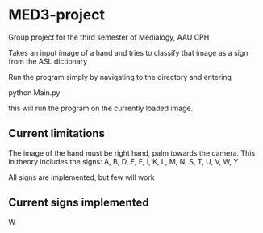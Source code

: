 # MED3-project

Group project for the third semester of Medialogy, AAU CPH

Takes an input image of a hand and tries to classify that image as a sign from the ASL dictionary

Run the program simply by navigating to the directory and entering

python Main.py

this will run the program on the currently loaded image.

## Current limitations

The image of the hand must be right hand, palm towards the camera. This in theory includes the signs: A, B, D, E, F, I, K, L, M, N, S, T, U, V, W, Y

All signs are implemented, but few will work

## Current signs implemented

W
